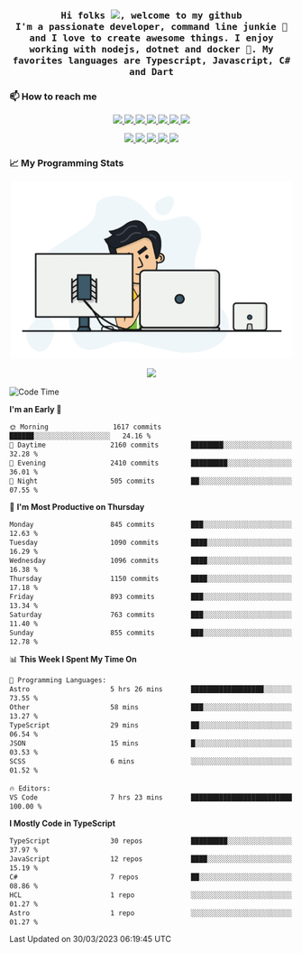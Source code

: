 <h3 align="center">
  <samp>
  Hi folks <img src="https://user-images.githubusercontent.com/42378118/110234147-e3259600-7f4e-11eb-95be-0c4047144dea.gif" width="25">, welcome to my github
  <br/>
  I'm a passionate developer, command line junkie 🧬 and I love to create awesome things. I enjoy working with nodejs, dotnet and docker 🐳. My favorites languages are Typescript, Javascript, C# and Dart
  </samp>
</h3>

### 📫 How to reach me

<p align="center">
 <a href="https://buster95.github.io">
  <img src="https://img.shields.io/badge/buster95-%23206A5D.svg?&style=flat" />
 </a>

 <a href="https://www.linkedin.com/in/walter-corrales">
  <img src="https://img.shields.io/badge/Linkedin-%230077B5.svg?&style=flat&logo=linkedin&logoColor=white" />
 </a>

 <a href="mailto:corraleswalter@live.com">
  <img src="https://img.shields.io/badge/Microsoft-%23F65314.svg?&style=flat&logo=Microsoft" />
 </a>

 <a href="https://join.skype.com/invite/sHS1s5NqCXhJ">
  <img src="https://img.shields.io/badge/Skype-%2300AFF0.svg?&style=flat&logo=skype&logoColor=white" />
 </a>

 <a href="mailto:walter.r.corrales@gmail.com">
  <img src="https://img.shields.io/badge/Gmail-%23C14438.svg?&style=flat&logo=Gmail&logoColor=white" />
 </a>

 <a href="https://wa.me/50585154220">
  <img src="https://img.shields.io/badge/Whatsapp-%2300BFA5.svg?&style=flat&logo=Whatsapp&logoColor=white" />
 </a>

 <a href="https://t.me/KingBuster95">
  <img src="https://img.shields.io/badge/Telegram-%230088cc.svg?&style=flat&logo=Telegram&logoColor=white" />
 </a>
</p>

<p align="center">
  <a href="https://buster95.github.io">
    <img src="https://badges.pufler.dev/visits/buster95/buster95?style=flat&color=green&logo=github">
  </a>
  <a href="https://buster95.github.io">
    <img src="https://badges.pufler.dev/years/buster95?style=flat&color=green&logo=github">
  </a>
  <a href="https://buster95.github.io">
    <img src="https://badges.pufler.dev/repos/buster95?style=flat&color=green&logo=github">
  </a>
  <a href="https://buster95.github.io">
    <img src="https://badges.pufler.dev/gists/buster95?style=flat&color=green&logo=github">
  </a>
  <a href="https://buster95.github.io">
    <img src="https://badges.pufler.dev/commits/monthly/buster95?style=flat&color=green&logo=github">
  </a>
</p>

### 📈 My Programming Stats

<p align="center">
 <img src="https://github.com/buster95/buster95/blob/master/assets/coder.gif" alt="Coder GIF" style="max-width:500px">
</p>

<p align = "center">
  <img src="https://github-readme-stats.vercel.app/api?username=buster95&count_private=true&show_icons=true&theme=tokyonight&line_height=30&hide_border=true">
</p>

<!--START_SECTION:waka-->
![Code Time](http://img.shields.io/badge/Code%20Time-2%2C565%20hrs%204%20mins-blue)

**I'm an Early 🐤** 

```text
🌞 Morning                1617 commits        ██████░░░░░░░░░░░░░░░░░░░   24.16 % 
🌆 Daytime                2160 commits        ████████░░░░░░░░░░░░░░░░░   32.28 % 
🌃 Evening                2410 commits        █████████░░░░░░░░░░░░░░░░   36.01 % 
🌙 Night                  505 commits         ██░░░░░░░░░░░░░░░░░░░░░░░   07.55 % 
```
📅 **I'm Most Productive on Thursday** 

```text
Monday                   845 commits         ███░░░░░░░░░░░░░░░░░░░░░░   12.63 % 
Tuesday                  1090 commits        ████░░░░░░░░░░░░░░░░░░░░░   16.29 % 
Wednesday                1096 commits        ████░░░░░░░░░░░░░░░░░░░░░   16.38 % 
Thursday                 1150 commits        ████░░░░░░░░░░░░░░░░░░░░░   17.18 % 
Friday                   893 commits         ███░░░░░░░░░░░░░░░░░░░░░░   13.34 % 
Saturday                 763 commits         ███░░░░░░░░░░░░░░░░░░░░░░   11.40 % 
Sunday                   855 commits         ███░░░░░░░░░░░░░░░░░░░░░░   12.78 % 
```


📊 **This Week I Spent My Time On** 

```text
💬 Programming Languages: 
Astro                    5 hrs 26 mins       ██████████████████░░░░░░░   73.55 % 
Other                    58 mins             ███░░░░░░░░░░░░░░░░░░░░░░   13.27 % 
TypeScript               29 mins             ██░░░░░░░░░░░░░░░░░░░░░░░   06.54 % 
JSON                     15 mins             █░░░░░░░░░░░░░░░░░░░░░░░░   03.53 % 
SCSS                     6 mins              ░░░░░░░░░░░░░░░░░░░░░░░░░   01.52 % 

🔥 Editors: 
VS Code                  7 hrs 23 mins       █████████████████████████   100.00 % 
```

**I Mostly Code in TypeScript** 

```text
TypeScript               30 repos            █████████░░░░░░░░░░░░░░░░   37.97 % 
JavaScript               12 repos            ████░░░░░░░░░░░░░░░░░░░░░   15.19 % 
C#                       7 repos             ██░░░░░░░░░░░░░░░░░░░░░░░   08.86 % 
HCL                      1 repo              ░░░░░░░░░░░░░░░░░░░░░░░░░   01.27 % 
Astro                    1 repo              ░░░░░░░░░░░░░░░░░░░░░░░░░   01.27 % 
```




 Last Updated on 30/03/2023 06:19:45 UTC
<!--END_SECTION:waka-->
